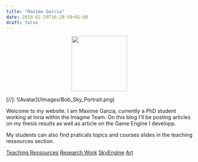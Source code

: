```yaml
---
title: "Maxime Garcia"
date: 2019-02-20T16:29:59+01:00
draft: false
---
```

<p align="center"> <img src="/Images/Bob_Sky_Portrait.png" style="position: relative; top:0px; width:150px;"/></p>
[//]: ![Avatar](/Images/Bob_Sky_Portrait.png)

Welcome to my website. I am Maxime Garcia, currently a PhD student working at Inria within the Imagine Team.
On this blog I'll be posting articles on my thesis results as well as article on the Game Engine I developp.

My students can also find praticals topics and courses slides in the teaching ressources section.


[Teaching Ressources](teaching_ressources)
[Research Work](research_work)
[SkyEngine](skyengine)
[Art](art)
